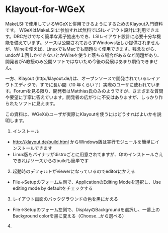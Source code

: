 # Klayout-for-WGeX
MakeLSI:で使用しているWGeXと併用できるようにするためのKlayout入門資料です。
WGeXはMakeLSI:に参加すれば無料でLSIレイアウト設計に利用できます。DRCだけでなく簡単な素子抽出もでき、LSIレイアウト設計に必要十分な機能を備えています。ソースは公開されておらずWindows版しか提供されませんが、Wineを使えば、LinuxでもMacでも問題なく使用できます。残念ながら、undoが１回しかできないとかWireを使うと落ちる場合があるなど問題があり、開発者がA教授のみ公開ソフトではないため今後の発展はあまり期待できません。

一方、Klayout (http:/klayout.de/)は、オープンソースで開発されているレイアウトエディタで、すでに長い間（10
年くらい？）実際のユーザに使われています。Forumを見る限り、開発者はMatthias氏のみのようですが、さまざまな質問や要望に丁寧に答えています。開発者の広がりに不安はありますが、しっかり作られたソフトに見えます。

この資料は、WGeXのユーザが実際にKlayoutを使うにはどうすればよいかを説明します。

1. インストール
 * http://klayout.de/build.html からWindows版は実行モジュールを簡単にインストールできます
 * Linux版もバイナリがdistroごとに用意されてますが、Qtのインストールさえできればソースからのbuildも簡単です
2. 起動時のデフォルトがviewerになっているのでeditorにかえる
 * File->Setupのフォーム左側で、ApplicationのEditing Modeを選択し、Use editing mode by defaultをチェックする
3. レイアウト画面のバックグラウンドの色を黒にかえる
 * File->Setupのフォーム左側で、DisplayのBackgroundを選択し、一番上のBackground colorを黒に変える（Choose...から選べる）
4.
